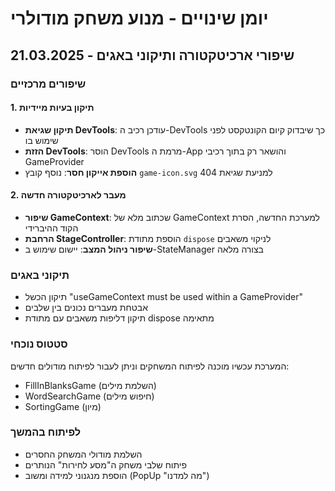 # יומן שינויים - מנוע משחק מודולרי

## 21.03.2025 - שיפורי ארכיטקטורה ותיקוני באגים

### שיפורים מרכזיים

#### 1. תיקון בעיות מיידיות
- **תיקון שגיאת DevTools**: עודכן רכיב ה-DevTools כך שיבדוק קיום הקונטקסט לפני שימוש בו
- **הזזת DevTools**: הוסר DevTools מרמת ה-App והושאר רק בתוך רכיבי GameProvider
- **הוספת אייקון חסר**: נוסף קובץ `game-icon.svg` למניעת שגיאת 404

#### 2. מעבר לארכיטקטורה חדשה
- **שיפור GameContext**: שכתוב מלא של GameContext למערכת החדשה, הסרת הקוד ההיברידי
- **הרחבת StageController**: הוספת מתודת `dispose` לניקוי משאבים
- **שיפור ניהול המצב**: יישום שימוש ב-StateManager בצורה מלאה

### תיקוני באגים
- תיקון הכשל "useGameContext must be used within a GameProvider"
- אבטחת מעברים נכונים בין שלבים
- תיקון דליפות משאבים עם מתודת dispose מתאימה

### סטטוס נוכחי
המערכת עכשיו מוכנה לפיתוח המשחקים וניתן לעבור לפיתוח מודולים חדשים:
- FillInBlanksGame (השלמת מילים)
- WordSearchGame (חיפוש מילים)
- SortingGame (מיון)

### לפיתוח בהמשך
- השלמת מודולי המשחק החסרים
- פיתוח שלבי משחק ה"מסע לחירות" הנותרים
- הוספת מנגנוני למידה ומשוב (PopUp "מה למדנו")
